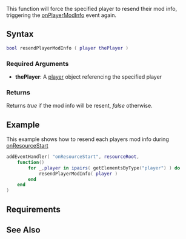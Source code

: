 This function will force the specified player to resend their mod info, triggering the [onPlayerModInfo](/docs/onPlayerModInfo.md "wikilink") event again.

Syntax
------

``` lua
bool resendPlayerModInfo ( player thePlayer )
```

### Required Arguments

-   **thePlayer**: A [player](/docs/player.md "wikilink") object referencing the specified player

### Returns

Returns *true* if the mod info will be resent, *false* otherwise.

Example
-------

This example shows how to resend each players mod info during [onResourceStart](/docs/onResourceStart.md "wikilink")

``` lua
addEventHandler( "onResourceStart", resourceRoot,
    function()
        for _,player in ipairs( getElementsByType("player") ) do
            resendPlayerModInfo( player )
        end
    end
)
```

Requirements
------------

See Also
--------
